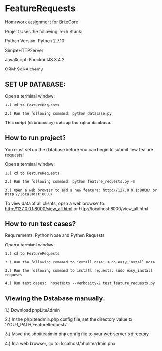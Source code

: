 # FeatureRequests
Homework assignment for BriteCore

Project Uses the following Tech Stack:

Python Version: Python 2.7.10

SimpleHTTPServer

JavaScript: KnockoutJS 3.4.2

ORM: Sql-Alchemy

SET UP DATABASE:
------------------------------------------
Open a terminal window:

    1.) cd to FeatureRequests
    
    2.) Run the following command: python database.py
    
This script (database.py) sets up the sqlite database.

How to run project?
------------------------------------------
You must set up the database before you can begin to submit new feature requests!

Open a terminal window:

    1.) cd to FeatureRequests
    
    2.) Run the following command: python feature_requests.py -m
    
    3.) Open a web browser to add a new feature: http://127.0.0.1:8000/ or http://localhost:8000/
    
To view data of all clients, open a web browser to: http://127.0.0.1:8000/view_all.html or http://localhost:8000/view_all.html
    
How to run test cases?
------------------------------------------
Requirements: Python Nose and Python Requests

Open a termianl window:

    1.) cd to FeatureRequests
    
    2.) Run the following command to install nose: sudo easy_install nose
    
    3.) Run the following command to install requests: sudo easy_install requests
    
    4.) Run test cases:  nosetests --verbosity=2 test_feature_requests.py

Viewing the Database manually:
------------------------------------------
1.) Download phpLiteAdmin

2.) In the phpliteadmin.php config file, set the directory value to 'YOUR_PATH/FeatureRequests'

3.) Move the phpliteadmin.php config file to your web server's directory

4.) In a web browser, go to: localhost/phpliteadmin.php

